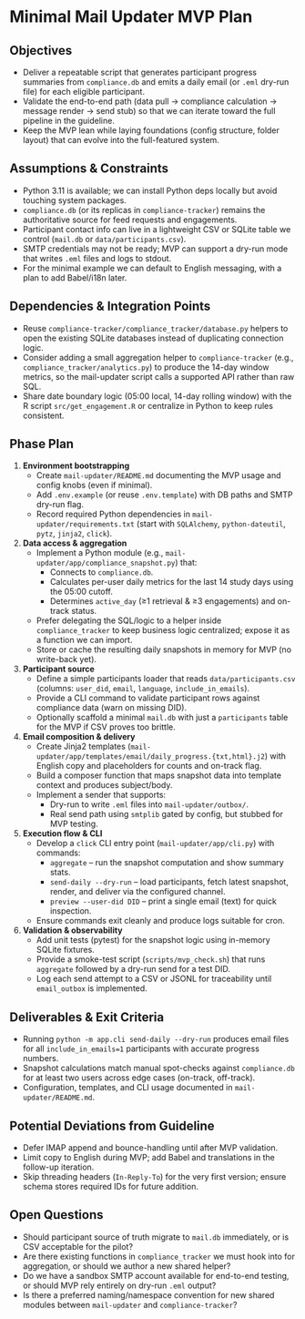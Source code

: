 # Minimal Mail Updater MVP Plan

## Objectives
- Deliver a repeatable script that generates participant progress summaries from `compliance.db` and emits a daily email (or `.eml` dry-run file) for each eligible participant.
- Validate the end-to-end path (data pull → compliance calculation → message render → send stub) so that we can iterate toward the full pipeline in the guideline.
- Keep the MVP lean while laying foundations (config structure, folder layout) that can evolve into the full-featured system.

## Assumptions & Constraints
- Python 3.11 is available; we can install Python deps locally but avoid touching system packages.
- `compliance.db` (or its replicas in `compliance-tracker`) remains the authoritative source for feed requests and engagements.
- Participant contact info can live in a lightweight CSV or SQLite table we control (`mail.db` or `data/participants.csv`).
- SMTP credentials may not be ready; MVP can support a dry-run mode that writes `.eml` files and logs to stdout.
- For the minimal example we can default to English messaging, with a plan to add Babel/i18n later.

## Dependencies & Integration Points
- Reuse `compliance-tracker/compliance_tracker/database.py` helpers to open the existing SQLite databases instead of duplicating connection logic.
- Consider adding a small aggregation helper to `compliance-tracker` (e.g., `compliance_tracker/analytics.py`) to produce the 14-day window metrics, so the mail-updater script calls a supported API rather than raw SQL.
- Share date boundary logic (05:00 local, 14-day rolling window) with the R script `src/get_engagement.R` or centralize in Python to keep rules consistent.

## Phase Plan
1. **Environment bootstrapping**
   - Create `mail-updater/README.md` documenting the MVP usage and config knobs (even if minimal).
   - Add `.env.example` (or reuse `.env.template`) with DB paths and SMTP dry-run flag.
   - Record required Python dependencies in `mail-updater/requirements.txt` (start with `SQLAlchemy`, `python-dateutil`, `pytz`, `jinja2`, `click`).
2. **Data access & aggregation**
   - Implement a Python module (e.g., `mail-updater/app/compliance_snapshot.py`) that:
     - Connects to `compliance.db`.
     - Calculates per-user daily metrics for the last 14 study days using the 05:00 cutoff.
     - Determines `active_day` (≥1 retrieval & ≥3 engagements) and on-track status.
   - Prefer delegating the SQL/logic to a helper inside `compliance_tracker` to keep business logic centralized; expose it as a function we can import.
   - Store or cache the resulting daily snapshots in memory for MVP (no write-back yet).
3. **Participant source**
   - Define a simple participants loader that reads `data/participants.csv` (columns: `user_did`, `email`, `language`, `include_in_emails`).
   - Provide a CLI command to validate participant rows against compliance data (warn on missing DID).
   - Optionally scaffold a minimal `mail.db` with just a `participants` table for the MVP if CSV proves too brittle.
4. **Email composition & delivery**
   - Create Jinja2 templates (`mail-updater/app/templates/email/daily_progress.{txt,html}.j2`) with English copy and placeholders for counts and on-track flag.
   - Build a composer function that maps snapshot data into template context and produces subject/body.
   - Implement a sender that supports:
     - Dry-run to write `.eml` files into `mail-updater/outbox/`.
     - Real send path using `smtplib` gated by config, but stubbed for MVP testing.
5. **Execution flow & CLI**
   - Develop a `click` CLI entry point (`mail-updater/app/cli.py`) with commands:
     - `aggregate` – run the snapshot computation and show summary stats.
     - `send-daily --dry-run` – load participants, fetch latest snapshot, render, and deliver via the configured channel.
     - `preview --user-did DID` – print a single email (text) for quick inspection.
   - Ensure commands exit cleanly and produce logs suitable for cron.
6. **Validation & observability**
   - Add unit tests (pytest) for the snapshot logic using in-memory SQLite fixtures.
   - Provide a smoke-test script (`scripts/mvp_check.sh`) that runs `aggregate` followed by a dry-run send for a test DID.
   - Log each send attempt to a CSV or JSONL for traceability until `email_outbox` is implemented.

## Deliverables & Exit Criteria
- Running `python -m app.cli send-daily --dry-run` produces email files for all `include_in_emails=1` participants with accurate progress numbers.
- Snapshot calculations match manual spot-checks against `compliance.db` for at least two users across edge cases (on-track, off-track).
- Configuration, templates, and CLI usage documented in `mail-updater/README.md`.

## Potential Deviations from Guideline
- Defer IMAP append and bounce-handling until after MVP validation.
- Limit copy to English during MVP; add Babel and translations in the follow-up iteration.
- Skip threading headers (`In-Reply-To`) for the very first version; ensure schema stores required IDs for future addition.

## Open Questions
- Should participant source of truth migrate to `mail.db` immediately, or is CSV acceptable for the pilot?
- Are there existing functions in `compliance_tracker` we must hook into for aggregation, or should we author a new shared helper?
- Do we have a sandbox SMTP account available for end-to-end testing, or should MVP rely entirely on dry-run `.eml` output?
- Is there a preferred naming/namespace convention for new shared modules between `mail-updater` and `compliance-tracker`?
